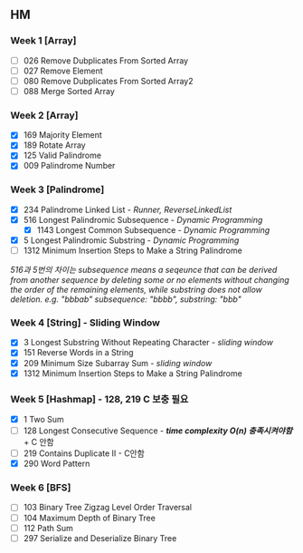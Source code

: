 ## HM

### Week 1 [Array]

- [ ] 026 Remove Dubplicates From Sorted Array
- [ ] 027 Remove Element
- [ ] 080 Remove Dubplicates From Sorted Array2
- [ ] 088 Merge Sorted Array

### Week 2 [Array]

* [X] 169 Majority Element
* [X] 189 Rotate Array
* [X] 125 Valid Palindrome
* [X] 009 Palindrome Number

### Week 3 [Palindrome]

- [X] 234 Palindrome Linked List - *Runner, ReverseLinkedList*
- [X] 516 Longest Palindromic Subsequence - *Dynamic Programming*
  - [X] 1143 Longest Common Subsequence - *Dynamic Programming*
- [X] 5 Longest Palindromic Substring - *Dynamic Programming*
- [ ] 1312 Minimum Insertion Steps to Make a String Palindrome

*516과 5번의 차이는 subsequence means a seqeunce that can be derived from another sequence by deleting some or no elements without changing the order of the remaining elements, while substring does not allow deletion. e.g. "bbbab" subsequence: "bbbb", substring: "bbb"*

### Week 4 [String] - Sliding Window

* [X] 3 Longest Substring Without Repeating Character - *sliding window*
* [X] 151 Reverse Words in a String
* [X] 209 Minimum Size Subarray Sum - *sliding window*
* [X] 1312 Minimum Insertion Steps to Make a String Palindrome

### Week 5 [Hashmap] - 128, 219 C 보충 필요

- [X] 1 Two Sum
- [ ] 128 Longest Consecutive Sequence - ***time complexity O(n) 충족시켜야함*** + C 안함
- [ ] 219 Contains Duplicate II - C안함
- [X] 290 Word Pattern

### Week 6 [BFS]

* [ ] 103 Binary Tree Zigzag Level Order Traversal
* [ ] 104 Maximum Depth of Binary Tree
* [ ] 112 Path Sum
* [ ] 297 Serialize and Deserialize Binary Tree
